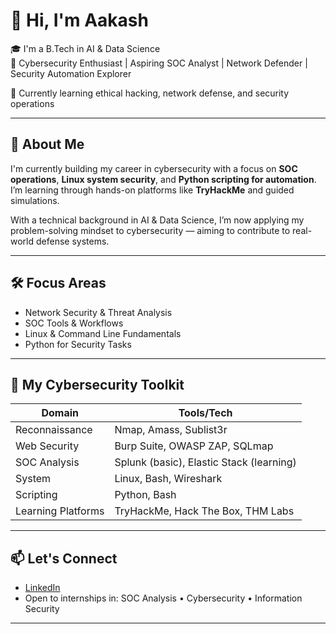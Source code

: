 # 👋 Hi, I'm Aakash

🎓 I'm a B.Tech in AI & Data Science  
🔐 Cybersecurity Enthusiast | Aspiring SOC Analyst | Network Defender | Security Automation Explorer

📍 Currently learning ethical hacking, network defense, and security operations

---

## 🧭 About Me

I'm currently building my career in cybersecurity with a focus on **SOC operations**, **Linux system security**, and **Python scripting for automation**. I’m learning through hands-on platforms like **TryHackMe** and guided simulations.

With a technical background in AI & Data Science, I’m now applying my problem-solving mindset to cybersecurity — aiming to contribute to real-world defense systems.

---

## 🛠️ Focus Areas

- Network Security & Threat Analysis  
- SOC Tools & Workflows  
- Linux & Command Line Fundamentals  
- Python for Security Tasks  

<!---

## 📌 Notable Repositories

- 🔐 [`tryhackme-labs`](https://github.com/your-username/tryhackme-labs) – writeups, tools, and notes from THM labs  
- 🐍 [`python-security-scripts`](https://github.com/your-username/python-security-scripts) – automation scripts for scanning/recon  
- 📒 [`ctf-writeups`](https://github.com/your-username/ctf-writeups) – solutions & analysis from CTF challenges  
- 🧠 [`notes-cybersec`](https://github.com/your-username/notes-cybersec) – markdown notes from labs, courses, and books

--->

---

## 🧰 My Cybersecurity Toolkit

| Domain | Tools/Tech |
|--------|------------|
| Reconnaissance | Nmap, Amass, Sublist3r |
| Web Security | Burp Suite, OWASP ZAP, SQLmap |
| SOC Analysis | Splunk (basic), Elastic Stack (learning) |
| System | Linux, Bash, Wireshark |
| Scripting | Python, Bash |
| Learning Platforms | TryHackMe, Hack The Box, THM Labs |

---

## 📫 Let's Connect

- [LinkedIn](https://linkedin.com/in/aakash02a)  
- Open to internships in: SOC Analysis • Cybersecurity • Information Security

---

